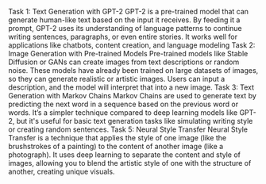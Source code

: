 Task 1: Text Generation with GPT-2
GPT-2 is a pre-trained model that can generate human-like text based on the input it receives. By feeding it a prompt, GPT-2 uses its understanding of language patterns to continue writing sentences, paragraphs, or even entire stories. It works well for applications like chatbots, content creation, and language modeling
Task 2: Image Generation with Pre-trained Models
Pre-trained models like Stable Diffusion or GANs can create images from text descriptions or random noise. These models have already been trained on large datasets of images, so they can generate realistic or artistic images. Users can input a description, and the model will interpret that into a new image.
Task 3: Text Generation with Markov Chains
Markov Chains are used to generate text by predicting the next word in a sequence based on the previous word or words. It’s a simpler technique compared to deep learning models like GPT-2, but it's useful for basic text generation tasks like simulating writing style or creating random sentences.
Task 5: Neural Style Transfer
Neural Style Transfer is a technique that applies the style of one image (like the brushstrokes of a painting) to the content of another image (like a photograph). It uses deep learning to separate the content and style of images, allowing you to blend the artistic style of one with the structure of another, creating unique visuals.

